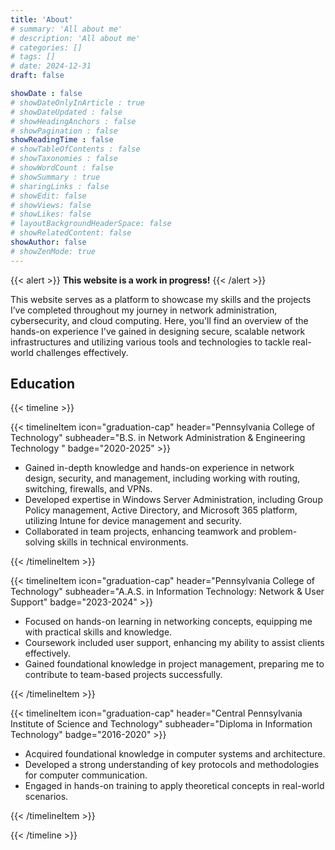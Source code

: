 ```yaml
---
title: 'About'
# summary: 'All about me'
# description: 'All about me'
# categories: []
# tags: []
# date: 2024-12-31
draft: false

showDate : false
# showDateOnlyInArticle : true
# showDateUpdated : false
# showHeadingAnchors : false
# showPagination : false
showReadingTime : false
# showTableOfContents : false
# showTaxonomies : false 
# showWordCount : false
# showSummary : true
# sharingLinks : false
# showEdit: false
# showViews: false
# showLikes: false
# layoutBackgroundHeaderSpace: false
# showRelatedContent: false
showAuthor: false
# showZenMode: true
---
```


{{< alert >}}
**This website is a work in progress!** 
{{< /alert >}}

This website serves as a platform to showcase my skills and the projects I’ve completed throughout my journey in network administration, cybersecurity, and cloud computing. Here, you'll find an overview of the hands-on experience I've gained in designing secure, scalable network infrastructures and utilizing various tools and technologies to tackle real-world challenges effectively.

## Education
{{< timeline >}}

{{< timelineItem icon="graduation-cap" header="Pennsylvania College of Technology" subheader="B.S. in Network Administration & Engineering Technology " badge="2020-2025" >}}

<ul>
  <li>Gained in-depth knowledge and hands-on experience in network design, security, and management, including working with routing, switching, firewalls, and VPNs.</li>
  <li>Developed expertise in Windows Server Administration, including Group Policy management, Active Directory, and Microsoft 365 platform, utilizing Intune for device management and security.</li>
  <li>Collaborated in team projects, enhancing teamwork and problem-solving skills in technical environments.</li>
  
</ul>

{{< /timelineItem >}}

{{< timelineItem icon="graduation-cap" header="Pennsylvania College of Technology" subheader="A.A.S. in Information Technology: Network & User Support" badge="2023-2024" >}}

<ul>
  <li>Focused on hands-on learning in networking concepts, equipping me with practical skills and knowledge.</li>
  <li>Coursework included user support, enhancing my ability to assist clients effectively.</li>
  <li>Gained foundational knowledge in project management, preparing me to contribute to team-based projects successfully.</li>
</ul>

{{< /timelineItem >}}

{{< timelineItem icon="graduation-cap" header="Central Pennsylvania Institute of Science and Technology" subheader="Diploma in Information Technology" badge="2016-2020" >}}

<ul>
  <li>Acquired foundational knowledge in computer systems and architecture.</li>
  <li>Developed a strong understanding of key protocols and methodologies for computer communication.</li>
  <li>Engaged in hands-on training to apply theoretical concepts in real-world scenarios.</li>
</ul>

{{< /timelineItem >}}

{{< /timeline >}}

<!-- ## Experience -->